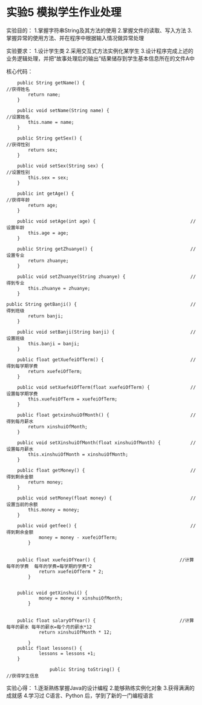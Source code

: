 # 实验5 模拟学生作业处理

实验目的：
1.掌握字符串String及其方法的使用
2.掌握文件的读取、写入方法
3.掌握异常的使用方法、并在程序中根据输入情况做异常处理

实验要求：
1.设计学生类
2.采用交互式方法实例化某学生
3.设计程序完成上述的业务逻辑处理，并把“故事处理后的输出”结果储存到学生基本信息所在的文件A中


核心代码：

		public String getName() {                                          //获得姓名
			return name;
		}

		public void setName(String name) {                                //设置姓名
			this.name = name;
		}

		public String getSex() {                                          //获得性别
			return sex;
		}

		public void setSex(String sex) {                                 //设置性别
			this.sex = sex;
		}

		public int getAge() {                                            //获得年龄
			return age;
		}

		public void setAge(int age) {                                   //设置年龄
			this.age = age;
		}

		public String getZhuanye() {                                    //设置专业
			return zhuanye;
		}

		public void setZhuanye(String zhuanye) {                        //得到专业
			this.zhuanye = zhuanye;
		}

	public String getBanji() {											//得到班级
			return banji;
		}

		public void setBanji(String banji) {							//设置班级
			this.banji = banji;
		}

		public float getXuefeiOfTerm() {								//得到每学期学费
			return xuefeiOfTerm;
		}

		public void setXuefeiOfTerm(float xuefeiOfTerm) {				//设置每学期学费
			this.xuefeiOfTerm = xuefeiOfTerm;
		}

		public float getxinshuiOfMonth() {								//得到每月薪水
			return xinshuiOfMonth;
		}

		public void setXinshuiOfMonth(float xinshuiOfMonth) {			//设置每月薪水
			this.xinshuiOfMonth = xinshuiOfMonth;
		}

		public float getMoney() {										//得到剩余金额
			return money;
		}

		public void setMoney(float money) {								//设置当前的余额
			this.money = money;
		}

		public void getfee() {											//得到剩余金额
		        money = money - xuefeiOfTerm;
		    }


		public float xuefeiOfYear() {								//计算每年的学费  每年的学费=每学期的学费*2
		        return xuefeiOfTerm * 2;
		    }


		public void getXinshui() {
		        money = money + xinshuiOfMonth;
		    }


		public float salaryOfYear() {								//计算每年的薪水 每年的薪水=每个月的薪水*12
		        return xinshuiOfMonth * 12;
		         
		    }
		public float lessons() {
				lessons = lessons +1;
		}

	                public String toString() {										//获得学生信息

实验心得：
1.逐渐熟练掌握Java的设计编程
2.能够熟练实例化对象
3.获得满满的成就感
4.学习过 C语言、Python 后，学到了新的一门编程语言
